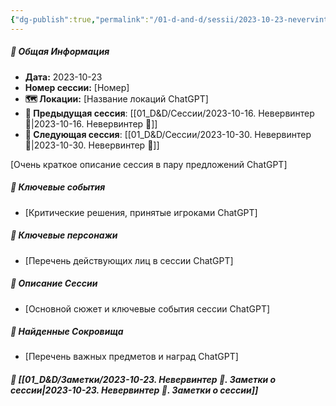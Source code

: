 ```yaml
---
{"dg-publish":true,"permalink":"/01-d-and-d/sessii/2023-10-23-nevervinter/","created":"2024-11-09T09:06:50.018+03:00","updated":"2024-11-09T15:55:49.206+03:00"}
---
```



##### 📅 Общая Информация

- **Дата:** 2023-10-23
- **Номер cессии:** [Номер]
- **🗺️ Локации:** [Название локаций ChatGPT]
- **🔗 Предыдущая сессия**: [[01_D&D/Сессии/2023-10-16. Невервинтер 🛑\|2023-10-16. Невервинтер 🛑]]
- **🔗 Следующая сессия**: [[01_D&D/Сессии/2023-10-30. Невервинтер 🛑\|2023-10-30. Невервинтер 🛑]]

[Очень краткое описание сессия в пару предложений ChatGPT]
##### 🔑 **Ключевые события** 
- [Критические решения, принятые игроками ChatGPT]
##### 🧍 **Ключевые персонажи** 
- [Перечень действующих лиц в сессии ChatGPT]
##### 📖 **Описание Сессии** 
- [Основной сюжет и ключевые события сессии ChatGPT]
##### 💎 **Найденные Сокровища** 
- [Перечень важных предметов и наград ChatGPT]
##### 📝 **[[01_D&D/Заметки/2023-10-23. Невервинтер 🛑. Заметки о сессии\|2023-10-23. Невервинтер 🛑. Заметки о сессии]]**
